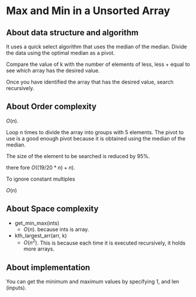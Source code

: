 # Max and Min in a Unsorted Array

## About data structure and algorithm

It uses a quick select algorithm that uses the median of the median.
Divide the data using the optimal median as a pivot.

Compare the value of k with the number of elements of less, less + equal to see which array has the desired value.

Once you have identified the array that has the desired value, search recursively.

## About Order complexity
$O(n)$.

Loop n times to divide the array into groups with 5 elements.
The pivot to use is a good enough pivot because it is obtained using the median of the median.

The size of the element to be searched is reduced by 95%.

there fore $O((19/20 * n) + n)$.

To ignore constant multiples

$O(n)$

## About Space complexity
- get_min_max(ints)
  - $O(n)$. because ints is array.
- kth_largest_arr(arr, k)
  - $O(n ^ 2)$. This is because each time it is executed recursively, it holds more arrays.
## About implementation

You can get the minimum and maximum values by specifying 1, and len (inputs).
